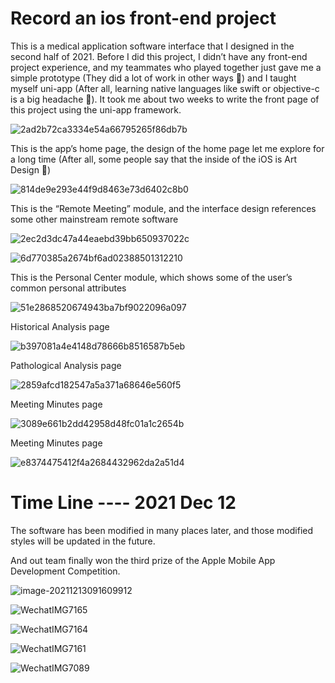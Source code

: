 # Record an ios front-end project

This is a medical application software interface that I designed in the second half of 2021.
Before I did this project, I didn’t have any front-end project experience, and my teammates who played together just gave me a simple prototype (They did a lot of work in other ways 💪) and I taught myself uni-app (After all, learning native languages like swift or objective-c is a big headache 🤕️). It took me about two weeks to write the front page of this project using the uni-app framework.

![2ad2b72ca3334e54a66795265f86db7b](https://vichien-public.oss-cn-guangzhou.aliyuncs.com/typora/2ad2b72ca3334e54a66795265f86db7b.png)

This is the app’s home page, the design of the home page let me explore for a long time (After all, some people say that the inside of the iOS is Art Design 🎨)

![814de9e293e44f9d8463e73d6402c8b0](https://vichien-public.oss-cn-guangzhou.aliyuncs.com/typora/814de9e293e44f9d8463e73d6402c8b0.png)

This is the “Remote Meeting” module, and the interface design references some other mainstream remote software

![2ec2d3dc47a44eaebd39bb650937022c](https://vichien-public.oss-cn-guangzhou.aliyuncs.com/typora/2ec2d3dc47a44eaebd39bb650937022c.png)

![6d770385a2674bf6ad02388501312210](https://vichien-public.oss-cn-guangzhou.aliyuncs.com/typora/6d770385a2674bf6ad02388501312210.png)

This is the Personal Center module, which shows some of the user’s common personal attributes

![51e2868520674943ba7bf9022096a097](https://vichien-public.oss-cn-guangzhou.aliyuncs.com/typora/51e2868520674943ba7bf9022096a097.png)

Historical Analysis page

![b397081a4e4148d78666b8516587b5eb](https://vichien-public.oss-cn-guangzhou.aliyuncs.com/typora/b397081a4e4148d78666b8516587b5eb.png)

Pathological Analysis page

![2859afcd182547a5a371a68646e560f5](https://vichien-public.oss-cn-guangzhou.aliyuncs.com/typora/2859afcd182547a5a371a68646e560f5.png)

Meeting Minutes page

![3089e661b2dd42958d48fc01a1c2654b](https://vichien-public.oss-cn-guangzhou.aliyuncs.com/typora/3089e661b2dd42958d48fc01a1c2654b.png)

Meeting Minutes page

![e8374475412f4a2684432962da2a51d4](https://vichien-public.oss-cn-guangzhou.aliyuncs.com/typora/e8374475412f4a2684432962da2a51d4.png)

# Time Line ---- 2021 Dec 12

The software has been modified in many places later, and those modified styles will be updated in the future.

And out team finally won the third prize of the Apple Mobile App Development Competition.

![image-20211213091609912](https://vichien-public.oss-cn-guangzhou.aliyuncs.com/typora/image-20211213091609912.png)

![WechatIMG7165](https://vichien-public.oss-cn-guangzhou.aliyuncs.com/typora/WechatIMG7165.png)

![WechatIMG7164](https://vichien-public.oss-cn-guangzhou.aliyuncs.com/typora/WechatIMG7164.png)

![WechatIMG7161](https://vichien-public.oss-cn-guangzhou.aliyuncs.com/typora/WechatIMG7161.png)

![WechatIMG7089](https://vichien-public.oss-cn-guangzhou.aliyuncs.com/typora/WechatIMG7089.png)